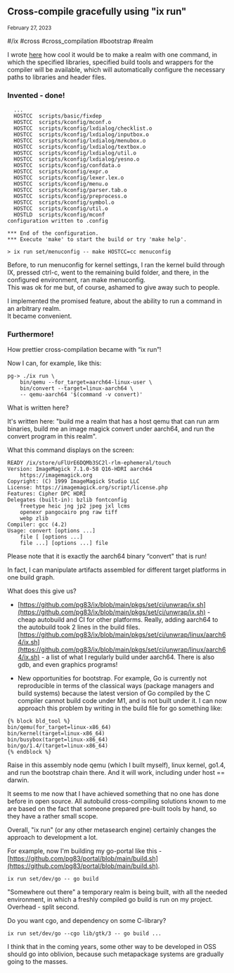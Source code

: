 ## Сross-compile gracefully using "ix run"
<sup> February 27, 2023 </sup>

#/ix #cross #cross_compilation #bootstrap #realm

I wrote [here](BLOG.md#about-build-systems) how cool it would be to make a realm with one command, in which the specified libraries, specified build tools and wrappers for the compiler will be available, which will automatically configure the necessary paths to libraries and header files.

### Invented - done!

```shell
  ...
  HOSTCC  scripts/basic/fixdep
  HOSTCC  scripts/kconfig/mconf.o
  HOSTCC  scripts/kconfig/lxdialog/checklist.o
  HOSTCC  scripts/kconfig/lxdialog/inputbox.o
  HOSTCC  scripts/kconfig/lxdialog/menubox.o
  HOSTCC  scripts/kconfig/lxdialog/textbox.o
  HOSTCC  scripts/kconfig/lxdialog/util.o
  HOSTCC  scripts/kconfig/lxdialog/yesno.o
  HOSTCC  scripts/kconfig/confdata.o
  HOSTCC  scripts/kconfig/expr.o
  HOSTCC  scripts/kconfig/lexer.lex.o
  HOSTCC  scripts/kconfig/menu.o
  HOSTCC  scripts/kconfig/parser.tab.o
  HOSTCC  scripts/kconfig/preprocess.o
  HOSTCC  scripts/kconfig/symbol.o
  HOSTCC  scripts/kconfig/util.o
  HOSTLD  scripts/kconfig/mconf
configuration written to .config

*** End of the configuration.
*** Execute 'make' to start the build or try 'make help'.

> ix run set/menuconfig -- make HOSTCC=cc menuconfig
```

Before, to run menuconfig for kernel settings, I ran the kernel build through IX, pressed ctrl-c, went to the remaining build folder, and there, in the configured environment, ran make menuconfig.<br>
This was ok for me but, of course, ashamed to give away such to people.

I implemented the promised feature, about the ability to run a command in an arbitrary realm.<br> 
It became convenient.

### Furthermore!

How prettier cross-compilation became with “ix run”!

Now I can, for example, like this:

```shell
pg-> ./ix run \
    bin/qemu --for_target=aarch64-linux-user \
    bin/convert --target=linux-aarch64 \
    -- qemu-aarch64 '$(command -v convert)'
```

What is written here?

It's written here: "build me a realm that has a host qemu that can run arm binaries, build me an image magick convert under aarch64, and run the convert program in this realm".

What this command displays on the screen:

```shell
READY /ix/store/uFlUrE6DQMb3SC2l-rlm-ephemeral/touch
Version: ImageMagick 7.1.0-58 Q16-HDRI aarch64  
    https://imagemagick.org
Copyright: (C) 1999 ImageMagick Studio LLC
License: https://imagemagick.org/script/license.php
Features: Cipher DPC HDRI 
Delegates (built-in): bzlib fontconfig 
    freetype heic jng jp2 jpeg jxl lcms 
    openexr pangocairo png raw tiff 
    webp zlib
Compiler: gcc (4.2)
Usage: convert [options ...] 
    file [ [options ...] 
    file ...] [options ...] file
```

Please note that it is exactly the aarch64 binary “convert" that is run!

In fact, I can manipulate artifacts assembled for different target platforms in one build graph.

What does this give us?

* [https://github.com/pg83/ix/blob/main/pkgs/set/ci/unwrap/ix.sh](https://github.com/pg83/ix/blob/main/pkgs/set/ci/unwrap/ix.sh) - cheap autobuild and CI for other platforms. Really, adding aarch64 to the autobuild took 2 lines in the build files.<br>
[https://github.com/pg83/ix/blob/main/pkgs/set/ci/unwrap/linux/aarch64/ix.sh](https://github.com/pg83/ix/blob/main/pkgs/set/ci/unwrap/linux/aarch64/ix.sh) - a list of what I regularly build under aarch64. There is also gdb, and even graphics programs!

* New opportunities for bootstrap. For example, Go is currently not reproducible in terms of the classical ways (package managers and build systems) because the latest version of Go compiled by the C compiler cannot build code under M1, and is not built under it. I can now approach this problem by writing in the build file for go something like:

<!-- {% raw %} -->

```shell
{% block bld_tool %}
bin/qemu(for_target=linux-x86_64)
bin/kernel(target=linux-x86_64)
bin/busybox(target=linux-x86_64)
bin/go/1.4/(target=linux-x86_64)
{% endblock %}
```
<!-- {% endraw %} -->

Raise in this assembly node qemu (which I built myself), linux kernel, go1.4, and run the bootstrap chain there. And it will work, including under host == darwin.

It seems to me now that I have achieved something that no one has done before in open source. All autobuild cross-compiling solutions known to me are based on the fact that someone prepared pre-built tools by hand, so they have a rather small scope.

Overall, "ix run" (or any other metasearch engine) certainly changes the approach to development a lot.

For example, now I'm building my go-portal like this -
[https://github.com/pg83/portal/blob/main/build.sh](https://github.com/pg83/portal/blob/main/build.sh).
```
ix run set/dev/go -- go build
```

"Somewhere out there" a temporary realm is being built, with all the needed environment, in which a freshly compiled go build is run on my project. Overhead - split second.

Do you want cgo, and dependency on some C-library?
```
ix run set/dev/go --cgo lib/gtk/3 -- go build ...
```
I think that in the coming years, some other way to be developed in OSS should go into oblivion, because such metapackage systems are gradually going to the masses.
